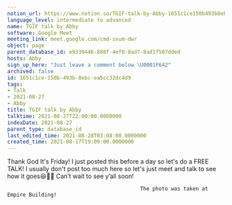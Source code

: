```yaml
---
notion_url: https://www.notion.so/TGIF-talk-by-Abby-1651c1ce150b493b8ebcea5cc32dc4d9
language_level: intermediate to advanced
name: TGIF talk by Abby
software: Google Meet
meeting_link: meet.google.com/cmd-sxum-dwr
object: page
parent_database_id: e9339446-880f-4ef0-8ad7-8ad1f507dded
hosts: Abby
sign_up_here: "Just leave a comment below \U0001F642"
archived: false
id: 1651c1ce-150b-493b-8ebc-ea5cc32dc4d9
tags:
- Talk
- 2021-08-27
- Abby
title: TGIF talk by Abby
talktime: 2021-08-27T22:00:00.0000000
indexDate: 2021-08-27
parent_type: database_id
last_edited_time: 2021-08-28T03:08:00.0000000
created_time: 2021-08-17T19:09:00.0000000
---
```




Thank God It's Friday! I just posted this before a day so let's do a FREE TALK!
I usually don't post too much here so let's just meet and talk to see how it goes😆👍🏻
Can’t wait to see y’all soon!



                                               The photo was taken at Empire Building!











